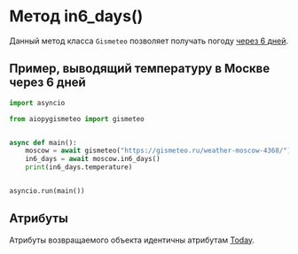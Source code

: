 # Метод in6_days()

Данный метод класса `Gismeteo` позволяет получать погоду [через 6 дней](https://gismeteo.ru/weather-moscow-4368/6-day/).

## Пример, выводящий температуру в Москве через 6 дней

```python
import asyncio

from aiopygismeteo import gismeteo


async def main():
    moscow = await gismeteo("https://gismeteo.ru/weather-moscow-4368/")
    in6_days = await moscow.in6_days()
    print(in6_days.temperature)


asyncio.run(main())
```

## Атрибуты

Атрибуты возвращаемого объекта идентичны атрибутам [Today](today.md).
